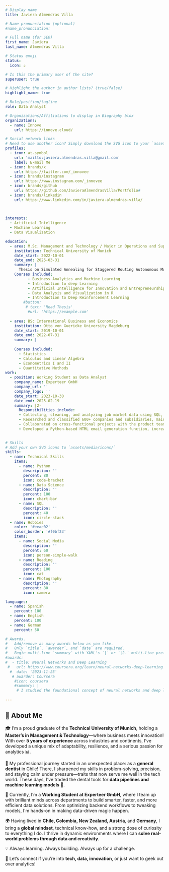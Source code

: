 ```yaml
---
# Display name
title: Javiera Almendras Villa

# Name pronunciation (optional)
#name_pronunciation: 

# Full name (for SEO)
first_name: Javiera
last_name: Almendras Villa

# Status emoji
status:
  icon: ☕️

# Is this the primary user of the site?
superuser: true

# Highlight the author in author lists? (true/false)
highlight_name: true

# Role/position/tagline
role: Data Analyst

# Organizations/Affiliations to display in Biography blox
organizations:
  - name: Innove
    url: https://innove.cloud/

# Social network links
# Need to use another icon? Simply download the SVG icon to your `assets/media/icons/` folder.
profiles:
  - icon: at-symbol
    url: 'mailto:javiera.almendras.villa@gmail.com'
    label: E-mail Me
  - icon: brands/x
    url: https://twitter.com/_innovee
  - icon: brands/instagram
    url: https://www.instagram.com/_innovee
  - icon: brands/github
    url: https://github.com/JavieraAlmendrasVilla/Portfolio#
  - icon: brands/linkedin
    url: https://www.linkedin.com/in/javiera-almendras-villa/
  
  

interests:
  - Artificial Intelligence
  - Machine Learning
  - Data Visualization

education:
  - area: M.Sc. Management and Technology / Major in Operations and Suply chain Mangement, Minor in Computer Engineering
    institution: Technical University of Munich
    date_start: 2022-10-01
    date_end: 2025-03-31
    summary: |
      Thesis on Simulated Annealing for Staggered Routing Autonomous Mobility on Demand
    Courses included:
          - Business Analytics and Machine Learning
          - Introduction to deep Learning
          - Artificial Intelligence for Innovation and Entrepreneurship
          - Data Analysis and Visualization in R
          - Introduction to Deep Reinforcement Learning
        #button:
         # text: 'Read Thesis'
          #url: 'https://example.com'
        
  - area: BSc International Business and Economics
    institution: Otto von Guericke University Magdeburg
    date_start: 2019-10-01
    date_end: 2022-07-31
    summary: |
      
    Courses included:
      - Statistics
      - Calculus and Linear Algebra
      - Econometrics I and II
      - Quantitative Methods
work:
  - position: Working Student as Data Analyst
    company_name: Experteer GmbH
    company_url: ''
    company_logo: ''
    date_start: 2023-10-30
    date_end: 2025-02-19
    summary: |2-
      Responsibilities include:
      - Collecting, cleaning, and analyzing job market data using SQL, Python, and MS Excel to support machine learning model development
      - Researched and classified 600+ companies and subsidiaries, maintaining accurate corporate structures and up-to-date database management
      - Collaborated on cross-functional projects with the product team to define candidate expertise and match talent to job opportunities, delivering projects 50% faster than expected
      - Developed a Python-based HTML email generation function, increasing efficiency by 90%, and enabling automated candidate data sharing with headhunters
  

# Skills
# Add your own SVG icons to `assets/media/icons/`
skills:
  - name: Technical Skills
    items:
      - name: Python
        description: ''
        percent: 80
        icon: code-bracket
      - name: Data Science
        description: ''
        percent: 100
        icon: chart-bar
      - name: SQL
        description: ''
        percent: 40
        icon: circle-stack
  - name: Hobbies
    color: '#eeac02'
    color_border: '#f0bf23'
    items:
      - name: Social Media
        description: ''
        percent: 60
        icon: person-simple-walk
      - name: Reading
        description: ''
        percent: 100
        icon: cat
      - name: Photography
        description: ''
        percent: 80
        icon: camera

languages:
  - name: Spanish
    percent: 100
  - name: English
    percent: 100
  - name: German
    percent: 50

# Awards.
#   Add/remove as many awards below as you like.
#   Only `title`, `awarder`, and `date` are required.
#   Begin multi-line `summary` with YAML's `|` or `|2-` multi-line prefix and indent 2 spaces below.
#awards:
#  - title: Neural Networks and Deep Learning
 #   url: https://www.coursera.org/learn/neural-networks-deep-learning
  #  date: '2023-11-25'
   # awarder: Coursera
    #icon: coursera
    #summary: |
     # I studied the foundational concept of neural networks and deep learning. By the end, I was familiar with the significant technological trends driving the rise of deep learning; build, train, and apply fully connected deep neural networks; implement efficient (vectorized) neural networks; identify key parameters in a neural network’s architecture; and apply deep learning to your own applications.
  
---
```


## 👋 About Me



🎓 I’m a proud graduate of the **Technical University of Munich**, holding a **Master’s in Management & Technology**—where business meets innovation! With over **5 years of experience** across industries and continents, I’ve developed a unique mix of adaptability, resilience, and a serious passion for analytics 📊.

🦷 My professional journey started in an unexpected place: as a **general dentist** in Chile! There, I sharpened my skills in problem-solving, precision, and staying calm under pressure—traits that now serve me well in the tech world. These days, I’ve traded the dental tools for **data pipelines and machine learning models** 🤖.

🚀 Currently, I’m a **Working Student at Experteer GmbH**, where I team up with brilliant minds across departments to build smarter, faster, and more efficient data solutions. From optimizing backend workflows to tweaking models, I'm hands-on in making data-driven magic happen.

🌍 Having lived in **Chile, Colombia, New Zealand, Austria**, and **Germany**, I bring a **global mindset**, technical know-how, and a strong dose of curiosity to everything I do. I thrive in dynamic environments where I can **solve real-world problems through data and creativity**.

💡 Always learning. Always building. Always up for a challenge.

🤝 Let’s connect if you’re into **tech, data, innovation**, or just want to geek out over analytics!
